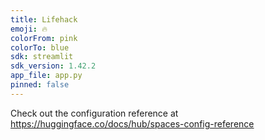 ```yaml
---
title: Lifehack
emoji: 🔥
colorFrom: pink
colorTo: blue
sdk: streamlit
sdk_version: 1.42.2
app_file: app.py
pinned: false
---
```


Check out the configuration reference at https://huggingface.co/docs/hub/spaces-config-reference
